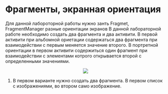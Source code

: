 # Фрагменты, экранная ориентация
Для данной лабороторной работы нужно занть Fragmet, FragmentManager разные ориентации экранов
В данной лабораторной работе необходимо создать два фрагмента и два активити. В первой активити при альбомной ориетации содержаться два 
фрагмента при взаимодействии с первым меняется значение второго. В портретной ориентации в первом активити содержиться один фрагмент при 
взаимодействии с элементами котрого открывается второй с определенными значениями.

<p align="center">
  <img src="https://drive.google.com/uc?export=view&id=1Pgeq6eI8hEckWU8lhrylEWOWN2KPDz-e"/>
 </p>

1) В первом варианте нужно создать два фрагмента. В первом список с изображениями, во втором само изображение.
